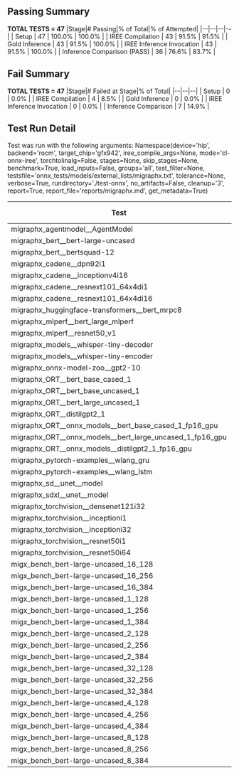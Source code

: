 ## Passing Summary

**TOTAL TESTS = 47**
|Stage|# Passing|% of Total|% of Attempted|
|--|--|--|--|
| Setup | 47 | 100.0% | 100.0% |
| IREE Compilation | 43 | 91.5% | 91.5% |
| Gold Inference | 43 | 91.5% | 100.0% |
| IREE Inference Invocation | 43 | 91.5% | 100.0% |
| Inference Comparison (PASS) | 36 | 76.6% | 83.7% |
## Fail Summary

**TOTAL TESTS = 47**
|Stage|# Failed at Stage|% of Total|
|--|--|--|
| Setup | 0 | 0.0% |
| IREE Compilation | 4 | 8.5% |
| Gold Inference | 0 | 0.0% |
| IREE Inference Invocation | 0 | 0.0% |
| Inference Comparison | 7 | 14.9% |
## Test Run Detail
Test was run with the following arguments:
Namespace(device='hip', backend='rocm', target_chip='gfx942', iree_compile_args=None, mode='cl-onnx-iree', torchtolinalg=False, stages=None, skip_stages=None, benchmark=True, load_inputs=False, groups='all', test_filter=None, testsfile='onnx_tests/models/external_lists/migraphx.txt', tolerance=None, verbose=True, rundirectory='./test-onnx', no_artifacts=False, cleanup='3', report=True, report_file='reports/migraphx.md', get_metadata=True)

| Test | Exit Status | Mean Benchmark Time (ms) | Notes |
|--|--|--|--|
| migraphx_agentmodel__AgentModel | Numerics | 1.915013995438981 | |
| migraphx_bert__bert-large-uncased | PASS | 18.955104598389553 | |
| migraphx_bert__bertsquad-12 | compilation | None | |
| migraphx_cadene__dpn92i1 | PASS | 4.748286842526931 | |
| migraphx_cadene__inceptionv4i16 | PASS | 31.762486023856606 | |
| migraphx_cadene__resnext101_64x4di1 | PASS | 6.314472688520152 | |
| migraphx_cadene__resnext101_64x4di16 | PASS | 67.33636815856764 | |
| migraphx_huggingface-transformers__bert_mrpc8 | PASS | 7.219812351236627 | |
| migraphx_mlperf__bert_large_mlperf | Numerics | 26.356067565174246 | |
| migraphx_mlperf__resnet50_v1 | PASS | 4.831689830168304 | |
| migraphx_models__whisper-tiny-decoder | PASS | 46.15566278330217 | |
| migraphx_models__whisper-tiny-encoder | Numerics | 45.240823505446315 | |
| migraphx_onnx-model-zoo__gpt2-10 | compilation | None | |
| migraphx_ORT__bert_base_cased_1 | PASS | 113.04302571030952 | |
| migraphx_ORT__bert_base_uncased_1 | PASS | 106.98947124183178 | |
| migraphx_ORT__bert_large_uncased_1 | PASS | 454.42540318860364 | |
| migraphx_ORT__distilgpt2_1 | PASS | 59.95690813546793 | |
| migraphx_ORT__onnx_models__bert_base_cased_1_fp16_gpu | Numerics | 61.12069256998824 | |
| migraphx_ORT__onnx_models__bert_large_uncased_1_fp16_gpu | Numerics | 241.06602683766846 | |
| migraphx_ORT__onnx_models__distilgpt2_1_fp16_gpu | Numerics | 39.452146028021446 | |
| migraphx_pytorch-examples__wlang_gru | PASS | 17.90756264103319 | |
| migraphx_pytorch-examples__wlang_lstm | PASS | 7.745830083216721 | |
| migraphx_sd__unet__model | import_model | None | |
| migraphx_sdxl__unet__model | import_model | None | |
| migraphx_torchvision__densenet121i32 | PASS | 20.042687471882967 | |
| migraphx_torchvision__inceptioni1 | PASS | 4.86840819670491 | |
| migraphx_torchvision__inceptioni32 | PASS | 30.646398042639092 | |
| migraphx_torchvision__resnet50i1 | PASS | 3.5769309609746323 | |
| migraphx_torchvision__resnet50i64 | PASS | 21.032069160631206 | |
| migx_bench_bert-large-uncased_16_128 | PASS | 32.058725913168125 | |
| migx_bench_bert-large-uncased_16_256 | PASS | 52.539399938466836 | |
| migx_bench_bert-large-uncased_16_384 | PASS | 67.39598652347922 | |
| migx_bench_bert-large-uncased_1_128 | PASS | 12.304783588919188 | |
| migx_bench_bert-large-uncased_1_256 | PASS | 12.528781757325106 | |
| migx_bench_bert-large-uncased_1_384 | PASS | 19.32656326801055 | |
| migx_bench_bert-large-uncased_2_128 | PASS | 12.922619017913483 | |
| migx_bench_bert-large-uncased_2_256 | Numerics | 22.60203239884937 | |
| migx_bench_bert-large-uncased_2_384 | PASS | 186.91401781203845 | |
| migx_bench_bert-large-uncased_32_128 | PASS | 65.06590286947109 | |
| migx_bench_bert-large-uncased_32_256 | PASS | 96.93498534726955 | |
| migx_bench_bert-large-uncased_32_384 | PASS | 136.62507549549142 | |
| migx_bench_bert-large-uncased_4_128 | PASS | 14.50819529428267 | |
| migx_bench_bert-large-uncased_4_256 | PASS | 16.5961593310096 | |
| migx_bench_bert-large-uncased_4_384 | PASS | 24.913756484498396 | |
| migx_bench_bert-large-uncased_8_128 | PASS | 18.918759730720037 | |
| migx_bench_bert-large-uncased_8_256 | PASS | 26.283398514935445 | |
| migx_bench_bert-large-uncased_8_384 | PASS | 38.64094986218131 | |
